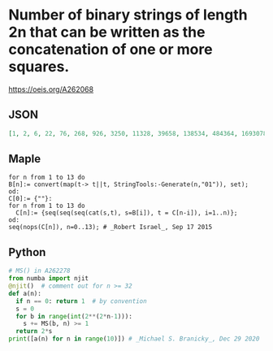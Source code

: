 # Number of binary strings of length 2n that can be written as the concatenation of one or more squares\.
https://oeis.org/A262068
## JSON
```JSON
[1, 2, 6, 22, 76, 268, 926, 3250, 11328, 39658, 138534, 484364, 1693078, 5918780, 20690230, 72328158, 252841374, 883869956, 3089791576, 10801141656]
```
## Maple
```Maple
for n from 1 to 13 do
B[n]:= convert(map(t-> t||t, StringTools:-Generate(n,"01")), set);
od:
C[0]:= {""}:
for n from 1 to 13 do
  C[n]:= {seq(seq(seq(cat(s,t), s=B[i]), t = C[n-i]), i=1..n)};
od:
seq(nops(C[n]), n=0..13); # _Robert Israel_, Sep 17 2015
```
## Python
```Python
# MS() in A262278
from numba import njit
@njit()  # comment out for n >= 32
def a(n):
  if n == 0: return 1  # by convention
  s = 0
  for b in range(int(2**(2*n-1))):
    s += MS(b, n) >= 1
  return 2*s
print([a(n) for n in range(10)]) # _Michael S. Branicky_, Dec 29 2020
```

